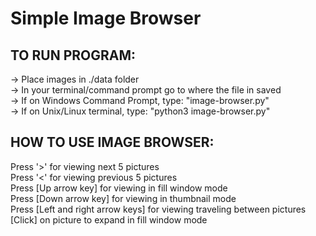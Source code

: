 # Simple Image Browser
## TO RUN PROGRAM: 
-> Place images in ./data folder <br>
-> In your terminal/command prompt go to where the file in saved <br>
-> If on Windows Command Prompt, type: "image-browser.py" <br>
-> If on Unix/Linux terminal, type: "python3 image-browser.py" <br>

## HOW TO USE IMAGE BROWSER:
Press '>' for viewing next 5 pictures <br>
Press '<' for viewing previous 5 pictures <br>
Press [Up arrow key] for viewing in fill window mode <br>
Press [Down arrow key] for viewing in thumbnail mode <br>
Press [Left and right arrow keys] for viewing traveling between pictures <br>
[Click] on picture to expand in fill window mode
